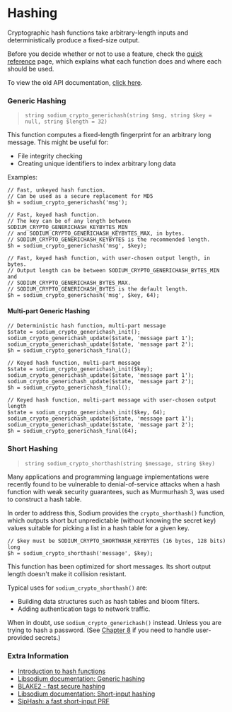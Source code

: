 # Hashing

Cryptographic hash functions take arbitrary-length inputs and deterministically
produce a fixed-size output.

Before you decide whether or not to use a feature, check the
[quick reference](https://paragonie.com/blog/2017/06/libsodium-quick-reference-quick-comparison-similar-functions-and-which-one-use)
page, which explains what each function does and where each should be used.

To view the old API documentation, [click here](https://github.com/paragonie/pecl-libsodium-doc/blob/v1/chapters/06-hashing.md).

<h3 id="crypto-generichash">Generic Hashing</h3>

> `string sodium_crypto_generichash(string $msg, string $key = null, string $length = 32)`

This function computes a fixed-length fingerprint for an arbitrary long message.
This might be useful for:

 * File integrity checking
 * Creating unique identifiers to index arbitrary long data

Examples:

    // Fast, unkeyed hash function.
    // Can be used as a secure replacement for MD5
    $h = sodium_crypto_generichash('msg');
    
    // Fast, keyed hash function.
    // The key can be of any length between SODIUM_CRYPTO_GENERICHASH_KEYBYTES_MIN
    // and SODIUM_CRYPTO_GENERICHASH_KEYBYTES_MAX, in bytes.
    // SODIUM_CRYPTO_GENERICHASH_KEYBYTES is the recommended length.
    $h = sodium_crypto_generichash('msg', $key);
    
    // Fast, keyed hash function, with user-chosen output length, in bytes.
    // Output length can be between SODIUM_CRYPTO_GENERICHASH_BYTES_MIN and
    // SODIUM_CRYPTO_GENERICHASH_BYTES_MAX.
    // SODIUM_CRYPTO_GENERICHASH_BYTES is the default length.
    $h = sodium_crypto_generichash('msg', $key, 64);

#### Multi-part Generic Hashing

    // Deterministic hash function, multi-part message
    $state = sodium_crypto_generichash_init();
    sodium_crypto_generichash_update($state, 'message part 1');
    sodium_crypto_generichash_update($state, 'message part 2');
    $h = sodium_crypto_generichash_final();

    // Keyed hash function, multi-part message
    $state = sodium_crypto_generichash_init($key);
    sodium_crypto_generichash_update($state, 'message part 1');
    sodium_crypto_generichash_update($state, 'message part 2');
    $h = sodium_crypto_generichash_final();

    // Keyed hash function, multi-part message with user-chosen output length
    $state = sodium_crypto_generichash_init($key, 64);
    sodium_crypto_generichash_update($state, 'message part 1');
    sodium_crypto_generichash_update($state, 'message part 2');
    $h = sodium_crypto_generichash_final(64);

<h3 id="crypto-shorthash">Short Hashing</h3>

> `string sodium_crypto_shorthash(string $message, string $key)`

Many applications and programming language implementations were recently found 
to be vulnerable to denial-of-service attacks when a hash function with weak 
security guarantees, such as Murmurhash 3, was used to construct a hash table.

In order to address this, Sodium provides the `crypto_shorthash()` function, 
which outputs short but unpredictable (without knowing the secret key) values
suitable for picking a list in a hash table for a given key.

    // $key must be SODIUM_CRYPTO_SHORTHASH_KEYBYTES (16 bytes, 128 bits) long
    $h = sodium_crypto_shorthash('message', $key);

This function has been optimized for short messages. Its short output length 
doesn't make it collision resistant.

Typical uses for `sodium_crypto_shorthash()` are:

* Building data structures such as hash tables and bloom filters.
* Adding authentication tags to network traffic.

When in doubt, use `sodium_crypto_generichash()` instead. Unless you are trying
to hash a password. (See [Chapter 8](07-password-hashing.md) if you need to
handle user-provided secrets.)

### Extra Information

* [Introduction to hash functions](https://paragonie.com/blog/2015/08/you-wouldnt-base64-a-password-cryptography-decoded#hash-functions)
* [Libsodium documentation: Generic hashing](https://download.libsodium.org/doc/hashing/generic_hashing.html)
* [BLAKE2 - fast secure hashing](https://blake2.net)
* [Libsodium documentation: Short-input hashing](https://download.libsodium.org/doc/hashing/short-input_hashing.html)
* [SipHash: a fast short-input PRF](https://131002.net/siphash)

